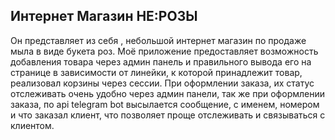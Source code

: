 ## Интернет Магазин НЕ:РОЗЫ

Он представляет из себя , небольшой интернет магазин по продаже мыла в виде букета роз. Моё приложение предоставляет возможность добавления товара через админ панель и правильного вывода его на странице в зависимости от линейки, к которой принадлежит товар, реализовал корзины через сессии. При оформлении заказа, их статус отслеживать очень удобно через админ панели, так же  при оформлении заказа, по api telegram bot высылается сообщение, с именем, номером и что заказал клиент, что позволяет проще отслеживать и связываться с клиентом.
